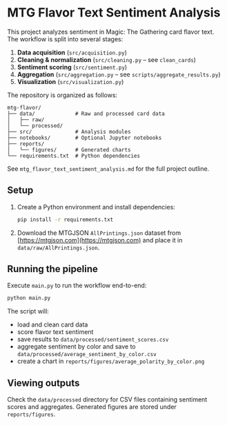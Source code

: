 # MTG Flavor Text Sentiment Analysis

This project analyzes sentiment in Magic: The Gathering card flavor text. The
workflow is split into several stages:

1. **Data acquisition** (`src/acquisition.py`)
2. **Cleaning & normalization** (`src/cleaning.py` – see `clean_cards`)
3. **Sentiment scoring** (`src/sentiment.py`)
4. **Aggregation** (`src/aggregation.py` – see `scripts/aggregate_results.py`)
5. **Visualization** (`src/visualization.py`)

The repository is organized as follows:

```
mtg-flavor/
├── data/             # Raw and processed card data
│   ├── raw/
│   └── processed/
├── src/              # Analysis modules
├── notebooks/        # Optional Jupyter notebooks
├── reports/
│   └── figures/      # Generated charts
└── requirements.txt  # Python dependencies
```

See `mtg_flavor_text_sentiment_analysis.md` for the full project outline.

## Setup

1. Create a Python environment and install dependencies:
   ```bash
   pip install -r requirements.txt
   ```
2. Download the MTGJSON `AllPrintings.json` dataset from [https://mtgjson.com](https://mtgjson.com) and place it in `data/raw/AllPrintings.json`.

## Running the pipeline

Execute `main.py` to run the workflow end-to-end:
```bash
python main.py
```
The script will:
- load and clean card data
- score flavor text sentiment
- save results to `data/processed/sentiment_scores.csv`
- aggregate sentiment by color and save to `data/processed/average_sentiment_by_color.csv`
- create a chart in `reports/figures/average_polarity_by_color.png`

## Viewing outputs

Check the `data/processed` directory for CSV files containing sentiment scores and aggregates. Generated figures are stored under `reports/figures`.
